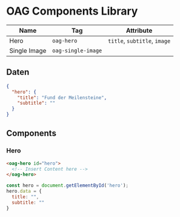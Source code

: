 # OAG Components Library

| Name | Tag | Attribute |
|--|--| -- |
| Hero | `oag-hero` | `title`, `subtitle`, `image` |
| Single Image | `oag-single-image` | |

## Daten

```json
{
  "hero": {
    "title": "Fund der Meilensteine",
    "subtitle": ""
  }
}
```

## Components

### Hero

```html
<oag-hero id="hero">
  <!-- Insert Content here -->
</oag-hero>
```

```js
const hero = document.getElementById('hero');
hero.data = {
  title: "",
  subtitle: ""
}
```
